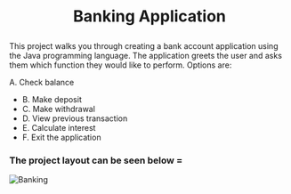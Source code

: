 

# <p align = "center" > Banking Application </p>  


This project walks you through creating a bank account application using the Java programming language. The application greets the user and asks them which function they would like to perform. Options are: 
   
<p>
 A. Check balance

- B. Make deposit
- C. Make withdrawal 
- D. View previous transaction
- E. Calculate interest
- F. Exit the application

###   The project layout can be seen below = 


<p align = "center" >


![Banking](https://user-images.githubusercontent.com/76765079/104879192-5cc7dd00-592b-11eb-9857-1dfdd6db010c.gif)

